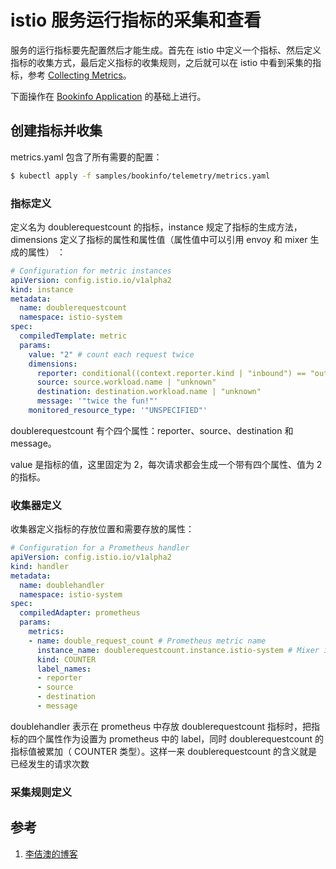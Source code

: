 <!-- toc -->
# istio 服务运行指标的采集和查看

服务的运行指标要先配置然后才能生成。首先在 istio 中定义一个指标、然后定义指标的收集方式，最后定义指标的收集规则，之后就可以在 istio 中看到采集的指标，参考 [Collecting Metrics][2]。

下面操作在 [Bookinfo Application](./bookinfo.md) 的基础上进行。

## 创建指标并收集

metrics.yaml 包含了所有需要的配置：

```sh
$ kubectl apply -f samples/bookinfo/telemetry/metrics.yaml
```

### 指标定义

定义名为 doublerequestcount 的指标，instance 规定了指标的生成方法，dimensions 定义了指标的属性和属性值（属性值中可以引用 envoy 和 mixer 生成的属性） ：

```yaml
# Configuration for metric instances
apiVersion: config.istio.io/v1alpha2
kind: instance
metadata:
  name: doublerequestcount
  namespace: istio-system
spec:
  compiledTemplate: metric
  params:
    value: "2" # count each request twice
    dimensions:
      reporter: conditional((context.reporter.kind | "inbound") == "outbound", "client", "server")
      source: source.workload.name | "unknown"
      destination: destination.workload.name | "unknown"
      message: '"twice the fun!"'
    monitored_resource_type: '"UNSPECIFIED"'
```

doublerequestcount 有个四个属性：reporter、source、destination 和 message。

value 是指标的值，这里固定为 2，每次请求都会生成一个带有四个属性、值为 2 的指标。

### 收集器定义

收集器定义指标的存放位置和需要存放的属性：

```yaml
# Configuration for a Prometheus handler
apiVersion: config.istio.io/v1alpha2
kind: handler
metadata:
  name: doublehandler
  namespace: istio-system
spec:
  compiledAdapter: prometheus
  params:
    metrics:
    - name: double_request_count # Prometheus metric name
      instance_name: doublerequestcount.instance.istio-system # Mixer instance name (fully-qualified)
      kind: COUNTER
      label_names:
      - reporter
      - source
      - destination
      - message
```

doublehandler 表示在 prometheus 中存放 doublerequestcount 指标时，把指标的四个属性作为设置为 prometheus 中的 label，同时 doublerequestcount 的指标值被累加（ COUNTER 类型）。这样一来 doublerequestcount 的含义就是已经发生的请求次数

### 采集规则定义

## 参考

1. [李佶澳的博客][1]

[1]: https://www.lijiaocn.com "李佶澳的博客"
[2]: https://istio.io/docs/tasks/observability/metrics/collecting-metrics/ "Collecting Metrics"
